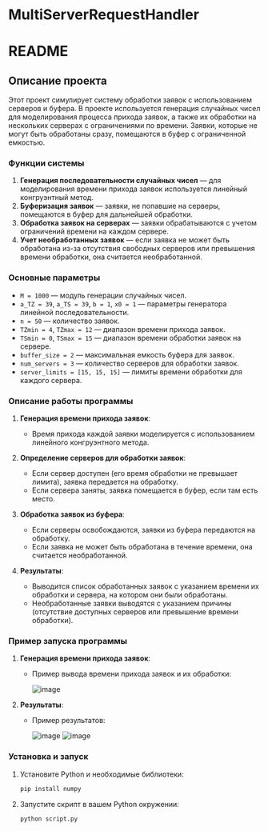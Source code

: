 # MultiServerRequestHandler

# README

## Описание проекта

Этот проект симулирует систему обработки заявок с использованием серверов и буфера. В проекте используется генерация случайных чисел для моделирования процесса прихода заявок, а также их обработки на нескольких серверах с ограничениями по времени. Заявки, которые не могут быть обработаны сразу, помещаются в буфер с ограниченной емкостью.

### Функции системы

1. **Генерация последовательности случайных чисел** — для моделирования времени прихода заявок используется линейный конгруэнтный метод.
2. **Буферизация заявок** — заявки, не попавшие на серверы, помещаются в буфер для дальнейшей обработки.
3. **Обработка заявок на серверах** — заявки обрабатываются с учетом ограничений времени на каждом сервере.
4. **Учет необработанных заявок** — если заявка не может быть обработана из-за отсутствия свободных серверов или превышения времени обработки, она считается необработанной.

### Основные параметры

- `M = 1000` — модуль генерации случайных чисел.
- `a_TZ = 39`, `a_TS = 39`, `b = 1`, `x0 = 1` — параметры генератора линейной последовательности.
- `n = 50` — количество заявок.
- `TZmin = 4`, `TZmax = 12` — диапазон времени прихода заявок.
- `TSmin = 0`, `TSmax = 15` — диапазон времени обработки заявок на сервере.
- `buffer_size = 2` — максимальная емкость буфера для заявок.
- `num_servers = 3` — количество серверов для обработки заявок.
- `server_limits = [15, 15, 15]` — лимиты времени обработки для каждого сервера.

### Описание работы программы

1. **Генерация времени прихода заявок**: 
   - Время прихода каждой заявки моделируется с использованием линейного конгруэнтного метода.
   
2. **Определение серверов для обработки заявок**: 
   - Если сервер доступен (его время обработки не превышает лимита), заявка передается на обработку.
   - Если сервера заняты, заявка помещается в буфер, если там есть место.
   
3. **Обработка заявок из буфера**:
   - Если серверы освобождаются, заявки из буфера передаются на обработку.
   - Если заявка не может быть обработана в течение времени, она считается необработанной.
   
4. **Результаты**:
   - Выводится список обработанных заявок с указанием времени их обработки и сервера, на котором они были обработаны.
   - Необработанные заявки выводятся с указанием причины (отсутствие доступных серверов или превышение времени обработки).

### Пример запуска программы

1. **Генерация времени прихода заявок**:
   - Пример вывода времени прихода заявок и их обработки:
  
     ![image](https://github.com/user-attachments/assets/80dc2fec-da8e-4b84-8409-6a71aae8897a)

    

2. **Результаты**:
   - Пример результатов:

     ![image](https://github.com/user-attachments/assets/07839200-0c64-4d8e-9b38-7ac51be7b5ca)
     ![image](https://github.com/user-attachments/assets/b32481cf-59bb-4408-b793-e196e8c05a74)



### Установка и запуск

1. Установите Python и необходимые библиотеки:
   ```bash
   pip install numpy
   ```

2. Запустите скрипт в вашем Python окружении:
   ```bash
   python script.py
   ```

